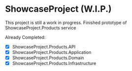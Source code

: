 # ShowcaseProject (W.I.P.)
This project is still a work in progress.
Finished prototype of ShowcaseProject.Products service

Already Completed:

 - [x] ShowcaseProject.Products.API
 - [x] ShowcaseProject.Products.Application
 - [x] ShowcaseProject.Products.Domain
 - [x] ShowcaseProject.Products.Infrastructure
